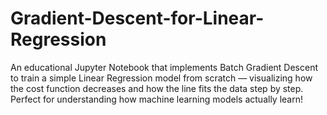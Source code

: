 # Gradient-Descent-for-Linear-Regression
An educational Jupyter Notebook that implements Batch Gradient Descent to train a simple Linear Regression model from scratch — visualizing how the cost function decreases and how the line fits the data step by step. Perfect for understanding how machine learning models actually learn!
